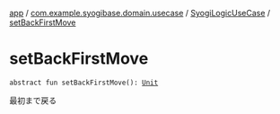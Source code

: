[app](../../index.md) / [com.example.syogibase.domain.usecase](../index.md) / [SyogiLogicUseCase](index.md) / [setBackFirstMove](./set-back-first-move.md)

# setBackFirstMove

`abstract fun setBackFirstMove(): `[`Unit`](https://kotlinlang.org/api/latest/jvm/stdlib/kotlin/-unit/index.html)

最初まで戻る

